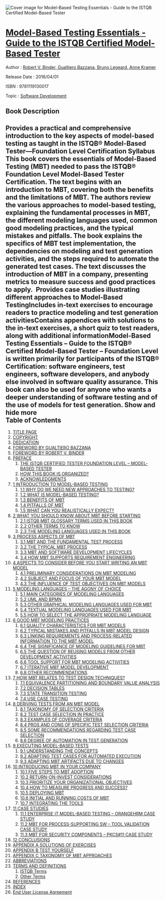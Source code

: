 ![Cover image for Model-Based Testing Essentials - Guide to the ISTQB Certified Model-Based Tester](https://imgdetail.ebookreading.net/cover/cover/software_development/EB9781119130017.jpg)

[Model-Based Testing Essentials - Guide to the ISTQB Certified Model-Based Tester](https://ebookreading.net/view/book/Model-Based+Testing+Essentials+-+Guide+to+the+ISTQB+Certified+Model-Based+Tester-EB9781119130017_1.html "Model-Based Testing Essentials - Guide to the ISTQB Certified Model-Based Tester")
====================================================================================================================

Author : [Robert V. Binder](https://ebookreading.net/search/author/Robert+V.+Binder),[ Gualtiero Bazzana](https://ebookreading.net/search/author/+Gualtiero+Bazzana),[ Bruno Legeard](https://ebookreading.net/search/author/+Bruno+Legeard),[ Anne Kramer](https://ebookreading.net/search/author/+Anne+Kramer)

Release Date : 2016/04/01

ISBN : 9781119130017

Topic : [Software Development](https://ebookreading.net/search/category/software-development)

Book Description
-----------------

 Provides a practical and comprehensive introduction to the key aspects of model-based testing as taught in the ISTQB® Model-Based Tester—Foundation Level Certification Syllabus
This book covers the essentials of Model-Based Testing (MBT) needed to pass the ISTQB® Foundation Level Model-Based Tester Certification. The text begins with an introduction to MBT, covering both the benefits and the limitations of MBT. The authors review the various approaches to model-based testing, explaining the fundamental processes in MBT, the different modeling languages used, common good modeling practices, and the typical mistakes and pitfalls. The book explains the specifics of MBT test implementation, the dependencies on modeling and test generation activities, and the steps required to automate the generated test cases. The text discusses the introduction of MBT in a company, presenting metrics to measure success and good practices to apply. 
Provides case studies illustrating different approaches to Model-Based TestingIncludes in-text exercises to encourage readers to practice modeling and test generation activitiesContains appendices with solutions to the in-text exercises, a short quiz to test readers, along with additional informationModel-Based Testing Essentials – Guide to the ISTQB® Certified Model-Based Tester – Foundation Level is written primarily for participants of the ISTQB® Certification: software engineers, test engineers, software developers, and anybody else involved in software quality assurance. This book can also be used for anyone who wants a deeper understanding of software testing and of the use of models for test generation.            Show and hide more                
Table of Contents
-----------------

1. [TITLE PAGE](https://ebookreading.net/view/book/Model-Based+Testing+Essentials+-+Guide+to+the+ISTQB+Certified+Model-Based+Tester-EB9781119130017_3.html#titlepage)
1. [COPYRIGHT](https://ebookreading.net/view/book/Model-Based+Testing+Essentials+-+Guide+to+the+ISTQB+Certified+Model-Based+Tester-EB9781119130017_4.html)
1. [DEDICATION](https://ebookreading.net/view/book/Model-Based+Testing+Essentials+-+Guide+to+the+ISTQB+Certified+Model-Based+Tester-EB9781119130017_5.html#f1)
1. [FOREWORD BY GUALTIERO BAZZANA](https://ebookreading.net/view/book/Model-Based+Testing+Essentials+-+Guide+to+the+ISTQB+Certified+Model-Based+Tester-EB9781119130017_6.html#f2)
1. [FOREWORD BY ROBERT V. BINDER](https://ebookreading.net/view/book/Model-Based+Testing+Essentials+-+Guide+to+the+ISTQB+Certified+Model-Based+Tester-EB9781119130017_7.html#f3)
1. [PREFACE](https://ebookreading.net/view/book/Model-Based+Testing+Essentials+-+Guide+to+the+ISTQB+Certified+Model-Based+Tester-EB9781119130017_8.html#f4)
    1. [THE ISTQB CERTIFIED TESTER FOUNDATION LEVEL – MODEL-BASED TESTER](https://ebookreading.net/view/book/Model-Based+Testing+Essentials+-+Guide+to+the+ISTQB+Certified+Model-Based+Tester-EB9781119130017_8.html#f04_level1_1)
    1. [HOW THIS BOOK IS ORGANIZED?](https://ebookreading.net/view/book/Model-Based+Testing+Essentials+-+Guide+to+the+ISTQB+Certified+Model-Based+Tester-EB9781119130017_8.html#f04_level1_2)
    1. [ACKNOWLEDGMENTS](https://ebookreading.net/view/book/Model-Based+Testing+Essentials+-+Guide+to+the+ISTQB+Certified+Model-Based+Tester-EB9781119130017_8.html#f04_level1_3)
1. [1 INTRODUCTION TO MODEL-BASED TESTING](https://ebookreading.net/view/book/Model-Based+Testing+Essentials+-+Guide+to+the+ISTQB+Certified+Model-Based+Tester-EB9781119130017_9.html#c1)
    1. [1.1 WHY DO WE NEED NEW APPROACHES TO TESTING?](https://ebookreading.net/view/book/Model-Based+Testing+Essentials+-+Guide+to+the+ISTQB+Certified+Model-Based+Tester-EB9781119130017_9.html#c01_level1_1)
    1. [1.2 WHAT IS MODEL-BASED TESTING?](https://ebookreading.net/view/book/Model-Based+Testing+Essentials+-+Guide+to+the+ISTQB+Certified+Model-Based+Tester-EB9781119130017_9.html#c01_level1_2)
    1. [1.3 BENEFITS OF MBT](https://ebookreading.net/view/book/Model-Based+Testing+Essentials+-+Guide+to+the+ISTQB+Certified+Model-Based+Tester-EB9781119130017_9.html#c01_level1_3)
    1. [1.4 PITFALLS OF MBT](https://ebookreading.net/view/book/Model-Based+Testing+Essentials+-+Guide+to+the+ISTQB+Certified+Model-Based+Tester-EB9781119130017_9.html#c01_level1_4)
    1. [1.5 WHAT CAN YOU REALISTICALLY EXPECT?](https://ebookreading.net/view/book/Model-Based+Testing+Essentials+-+Guide+to+the+ISTQB+Certified+Model-Based+Tester-EB9781119130017_9.html#c01_level1_5)
1. [2 WHAT YOU SHOULD KNOW ABOUT MBT BEFORE STARTING](https://ebookreading.net/view/book/Model-Based+Testing+Essentials+-+Guide+to+the+ISTQB+Certified+Model-Based+Tester-EB9781119130017_10.html#c2)
    1. [2.1 ISTQB MBT GLOSSARY TERMS USED IN THIS BOOK](https://ebookreading.net/view/book/Model-Based+Testing+Essentials+-+Guide+to+the+ISTQB+Certified+Model-Based+Tester-EB9781119130017_10.html#c02_level1_1)
    1. [2.2 OTHER TERMS TO KNOW](https://ebookreading.net/view/book/Model-Based+Testing+Essentials+-+Guide+to+the+ISTQB+Certified+Model-Based+Tester-EB9781119130017_10.html#c02_level1_2)
    1. [2.3 THE MODELING LANGUAGES USED IN THIS BOOK](https://ebookreading.net/view/book/Model-Based+Testing+Essentials+-+Guide+to+the+ISTQB+Certified+Model-Based+Tester-EB9781119130017_10.html#c02_level1_3)
1. [3 PROCESS ASPECTS OF MBT](https://ebookreading.net/view/book/Model-Based+Testing+Essentials+-+Guide+to+the+ISTQB+Certified+Model-Based+Tester-EB9781119130017_11.html#c3)
    1. [3.1 MBT AND THE FUNDAMENTAL TEST PROCESS](https://ebookreading.net/view/book/Model-Based+Testing+Essentials+-+Guide+to+the+ISTQB+Certified+Model-Based+Tester-EB9781119130017_11.html#c03_level1_1)
    1. [3.2 THE TYPICAL MBT PROCESS](https://ebookreading.net/view/book/Model-Based+Testing+Essentials+-+Guide+to+the+ISTQB+Certified+Model-Based+Tester-EB9781119130017_11.html#c03_level1_2)
    1. [3.3 MBT AND SOFTWARE DEVELOPMENT LIFECYCLES](https://ebookreading.net/view/book/Model-Based+Testing+Essentials+-+Guide+to+the+ISTQB+Certified+Model-Based+Tester-EB9781119130017_11.html#c03_level1_3)
    1. [3.4 HOW MBT SUPPORTS REQUIREMENT ENGINEERING](https://ebookreading.net/view/book/Model-Based+Testing+Essentials+-+Guide+to+the+ISTQB+Certified+Model-Based+Tester-EB9781119130017_11.html#c03_level1_4)
1. [4 ASPECTS TO CONSIDER BEFORE YOU START WRITING AN MBT MODEL](https://ebookreading.net/view/book/Model-Based+Testing+Essentials+-+Guide+to+the+ISTQB+Certified+Model-Based+Tester-EB9781119130017_12.html#c4)
    1. [4.1 PRELIMINARY CONSIDERATIONS ON MBT MODELING](https://ebookreading.net/view/book/Model-Based+Testing+Essentials+-+Guide+to+the+ISTQB+Certified+Model-Based+Tester-EB9781119130017_12.html#c04_level1_1)
    1. [4.2 SUBJECT AND FOCUS OF YOUR MBT MODEL](https://ebookreading.net/view/book/Model-Based+Testing+Essentials+-+Guide+to+the+ISTQB+Certified+Model-Based+Tester-EB9781119130017_12.html#c04_level1_2)
    1. [4.3 THE INFLUENCE OF TEST OBJECTIVES ON MBT MODELS](https://ebookreading.net/view/book/Model-Based+Testing+Essentials+-+Guide+to+the+ISTQB+Certified+Model-Based+Tester-EB9781119130017_12.html#c04_level1_3)
1. [5 MODELING LANGUAGES – THE AGONY OF CHOICE](https://ebookreading.net/view/book/Model-Based+Testing+Essentials+-+Guide+to+the+ISTQB+Certified+Model-Based+Tester-EB9781119130017_13.html#c5)
    1. [5.1 MAIN CATEGORIES OF MODELING LANGUAGES](https://ebookreading.net/view/book/Model-Based+Testing+Essentials+-+Guide+to+the+ISTQB+Certified+Model-Based+Tester-EB9781119130017_13.html#c05_level1_1)
    1. [5.2 UML AND BPMN](https://ebookreading.net/view/book/Model-Based+Testing+Essentials+-+Guide+to+the+ISTQB+Certified+Model-Based+Tester-EB9781119130017_13.html#c05_level1_2)
    1. [5.3 OTHER GRAPHICAL MODELING LANGUAGES USED FOR MBT](https://ebookreading.net/view/book/Model-Based+Testing+Essentials+-+Guide+to+the+ISTQB+Certified+Model-Based+Tester-EB9781119130017_13.html#c05_level1_3)
    1. [5.4 TEXTUAL MODELING LANGUAGES USED FOR MBT](https://ebookreading.net/view/book/Model-Based+Testing+Essentials+-+Guide+to+the+ISTQB+Certified+Model-Based+Tester-EB9781119130017_13.html#c05_level1_4)
    1. [5.5 HOW TO SELECT THE APPROPRIATE MODELING LANGUAGE](https://ebookreading.net/view/book/Model-Based+Testing+Essentials+-+Guide+to+the+ISTQB+Certified+Model-Based+Tester-EB9781119130017_13.html#c05_level1_5)
1. [6 GOOD MBT MODELING PRACTICES](https://ebookreading.net/view/book/Model-Based+Testing+Essentials+-+Guide+to+the+ISTQB+Certified+Model-Based+Tester-EB9781119130017_14.html#c6)
    1. [6.1 QUALITY CHARACTERISTICS FOR MBT MODELS](https://ebookreading.net/view/book/Model-Based+Testing+Essentials+-+Guide+to+the+ISTQB+Certified+Model-Based+Tester-EB9781119130017_14.html#c06_level1_1)
    1. [6.2 TYPICAL MISTAKES AND PITFALLS IN MBT MODEL DESIGN](https://ebookreading.net/view/book/Model-Based+Testing+Essentials+-+Guide+to+the+ISTQB+Certified+Model-Based+Tester-EB9781119130017_14.html#c06_level1_2)
    1. [6.3 LINKING REQUIREMENTS AND PROCESS-RELATED INFORMATION TO THE MBT MODEL](https://ebookreading.net/view/book/Model-Based+Testing+Essentials+-+Guide+to+the+ISTQB+Certified+Model-Based+Tester-EB9781119130017_14.html#c06_level1_3)
    1. [6.4 THE SIGNIFICANCE OF MODELING GUIDELINES FOR MBT](https://ebookreading.net/view/book/Model-Based+Testing+Essentials+-+Guide+to+the+ISTQB+Certified+Model-Based+Tester-EB9781119130017_14.html#c06_level1_4)
    1. [6.5 THE QUESTION OF REUSING MODELS FROM OTHER DEVELOPMENT ACTIVITIES](https://ebookreading.net/view/book/Model-Based+Testing+Essentials+-+Guide+to+the+ISTQB+Certified+Model-Based+Tester-EB9781119130017_14.html#c06_level1_5)
    1. [6.6 TOOL SUPPORT FOR MBT MODELING ACTIVITIES](https://ebookreading.net/view/book/Model-Based+Testing+Essentials+-+Guide+to+the+ISTQB+Certified+Model-Based+Tester-EB9781119130017_14.html#c06_level1_6)
    1. [6.7 ITERATIVE MBT MODEL DEVELOPMENT](https://ebookreading.net/view/book/Model-Based+Testing+Essentials+-+Guide+to+the+ISTQB+Certified+Model-Based+Tester-EB9781119130017_14.html#c06_level1_7)
    1. [6.8 OTHER RECOMMENDATIONS](https://ebookreading.net/view/book/Model-Based+Testing+Essentials+-+Guide+to+the+ISTQB+Certified+Model-Based+Tester-EB9781119130017_14.html#c06_level1_8)
1. [7 HOW MBT RELATES TO TEST DESIGN TECHNIQUES?](https://ebookreading.net/view/book/Model-Based+Testing+Essentials+-+Guide+to+the+ISTQB+Certified+Model-Based+Tester-EB9781119130017_15.html#c7)
    1. [7.1 EQUIVALENCE PARTITIONING AND BOUNDARY VALUE ANALYSIS](https://ebookreading.net/view/book/Model-Based+Testing+Essentials+-+Guide+to+the+ISTQB+Certified+Model-Based+Tester-EB9781119130017_15.html#c07_level1_1)
    1. [7.2 DECISION TABLES](https://ebookreading.net/view/book/Model-Based+Testing+Essentials+-+Guide+to+the+ISTQB+Certified+Model-Based+Tester-EB9781119130017_15.html#c07_level1_2)
    1. [7.3 STATE TRANSITION TESTING](https://ebookreading.net/view/book/Model-Based+Testing+Essentials+-+Guide+to+the+ISTQB+Certified+Model-Based+Tester-EB9781119130017_15.html#c07_level1_3)
    1. [7.4 USE CASE TESTING](https://ebookreading.net/view/book/Model-Based+Testing+Essentials+-+Guide+to+the+ISTQB+Certified+Model-Based+Tester-EB9781119130017_15.html#c07_level1_4)
1. [8 DERIVING TESTS FROM AN MBT MODEL](https://ebookreading.net/view/book/Model-Based+Testing+Essentials+-+Guide+to+the+ISTQB+Certified+Model-Based+Tester-EB9781119130017_16.html#c8)
    1. [8.1 TAXONOMY OF SELECTION CRITERIA](https://ebookreading.net/view/book/Model-Based+Testing+Essentials+-+Guide+to+the+ISTQB+Certified+Model-Based+Tester-EB9781119130017_16.html#c08_level1_1)
    1. [8.2 TEST CASE SELECTION IN PRACTICE](https://ebookreading.net/view/book/Model-Based+Testing+Essentials+-+Guide+to+the+ISTQB+Certified+Model-Based+Tester-EB9781119130017_16.html#c08_level1_2)
    1. [8.3 EXAMPLES OF COVERAGE CRITERIA](https://ebookreading.net/view/book/Model-Based+Testing+Essentials+-+Guide+to+the+ISTQB+Certified+Model-Based+Tester-EB9781119130017_16.html#c08_level1_3)
    1. [8.4 PROS AND CONS OF SPECIFIC TEST SELECTION CRITERIA](https://ebookreading.net/view/book/Model-Based+Testing+Essentials+-+Guide+to+the+ISTQB+Certified+Model-Based+Tester-EB9781119130017_16.html#c08_level1_4)
    1. [8.5 SOME RECOMMENDATIONS REGARDING TEST CASE SELECTION](https://ebookreading.net/view/book/Model-Based+Testing+Essentials+-+Guide+to+the+ISTQB+Certified+Model-Based+Tester-EB9781119130017_16.html#c08_level1_5)
    1. [8.6 DEGREE OF AUTOMATION IN TEST GENERATION](https://ebookreading.net/view/book/Model-Based+Testing+Essentials+-+Guide+to+the+ISTQB+Certified+Model-Based+Tester-EB9781119130017_16.html#c08_level1_6)
1. [9 EXECUTING MODEL-BASED TESTS](https://ebookreading.net/view/book/Model-Based+Testing+Essentials+-+Guide+to+the+ISTQB+Certified+Model-Based+Tester-EB9781119130017_17.html#c9)
    1. [9.1 UNDERSTANDING THE CONCEPTS](https://ebookreading.net/view/book/Model-Based+Testing+Essentials+-+Guide+to+the+ISTQB+Certified+Model-Based+Tester-EB9781119130017_17.html#c09_level1_1)
    1. [9.2 ADAPTING TEST CASES FOR AUTOMATED EXECUTION](https://ebookreading.net/view/book/Model-Based+Testing+Essentials+-+Guide+to+the+ISTQB+Certified+Model-Based+Tester-EB9781119130017_17.html#c09_level1_2)
    1. [9.3 ADAPTING MBT ARTIFACTS DUE TO CHANGES](https://ebookreading.net/view/book/Model-Based+Testing+Essentials+-+Guide+to+the+ISTQB+Certified+Model-Based+Tester-EB9781119130017_17.html#c09_level1_3)
1. [10 INTRODUCING MBT IN YOUR COMPANY](https://ebookreading.net/view/book/Model-Based+Testing+Essentials+-+Guide+to+the+ISTQB+Certified+Model-Based+Tester-EB9781119130017_18.html#c10)
    1. [10.1 FIVE STEPS TO MBT ADOPTION](https://ebookreading.net/view/book/Model-Based+Testing+Essentials+-+Guide+to+the+ISTQB+Certified+Model-Based+Tester-EB9781119130017_18.html#c10_level1_1)
    1. [10.2 RETURN-ON-INVEST CONSIDERATIONS](https://ebookreading.net/view/book/Model-Based+Testing+Essentials+-+Guide+to+the+ISTQB+Certified+Model-Based+Tester-EB9781119130017_18.html#c10_level1_2)
    1. [10.3 PRIORITIZE YOUR ORGANIZATIONAL OBJECTIVES](https://ebookreading.net/view/book/Model-Based+Testing+Essentials+-+Guide+to+the+ISTQB+Certified+Model-Based+Tester-EB9781119130017_18.html#c10_level1_3)
    1. [10.4 HOW TO MEASURE PROGRESS AND SUCCESS?](https://ebookreading.net/view/book/Model-Based+Testing+Essentials+-+Guide+to+the+ISTQB+Certified+Model-Based+Tester-EB9781119130017_18.html#c10_level1_4)
    1. [10.5 DEPLOYING MBT](https://ebookreading.net/view/book/Model-Based+Testing+Essentials+-+Guide+to+the+ISTQB+Certified+Model-Based+Tester-EB9781119130017_18.html#c10_level1_5)
    1. [10.6 INITIAL AND RUNNING COSTS OF MBT](https://ebookreading.net/view/book/Model-Based+Testing+Essentials+-+Guide+to+the+ISTQB+Certified+Model-Based+Tester-EB9781119130017_18.html#c10_level1_6)
    1. [10.7 INTEGRATING THE TOOLS](https://ebookreading.net/view/book/Model-Based+Testing+Essentials+-+Guide+to+the+ISTQB+Certified+Model-Based+Tester-EB9781119130017_18.html#c10_level1_7)
1. [11 CASE STUDIES](https://ebookreading.net/view/book/Model-Based+Testing+Essentials+-+Guide+to+the+ISTQB+Certified+Model-Based+Tester-EB9781119130017_19.html#c11)
    1. [11.1 ENTERPRISE IT MODEL-BASED TESTING – ORANGEHRM CASE STUDY](https://ebookreading.net/view/book/Model-Based+Testing+Essentials+-+Guide+to+the+ISTQB+Certified+Model-Based+Tester-EB9781119130017_19.html#c11_level1_1)
    1. [11.2 MBT FOR PROCESS-SUPPORTING SW – TOOL VALIDATION CASE STUDY](https://ebookreading.net/view/book/Model-Based+Testing+Essentials+-+Guide+to+the+ISTQB+Certified+Model-Based+Tester-EB9781119130017_19.html#c11_level1_2)
    1. [11.3 MBT FOR SECURITY COMPONENTS – PKCS#11 CASE STUDY](https://ebookreading.net/view/book/Model-Based+Testing+Essentials+-+Guide+to+the+ISTQB+Certified+Model-Based+Tester-EB9781119130017_19.html#c11_level1_3)
1. [12 CONCLUSIONS](https://ebookreading.net/view/book/Model-Based+Testing+Essentials+-+Guide+to+the+ISTQB+Certified+Model-Based+Tester-EB9781119130017_20.html#c12)
1. [APPENDIX A SOLUTIONS OF EXERCISES](https://ebookreading.net/view/book/Model-Based+Testing+Essentials+-+Guide+to+the+ISTQB+Certified+Model-Based+Tester-EB9781119130017_21.html#b1)
1. [APPENDIX B TEST YOURSELF](https://ebookreading.net/view/book/Model-Based+Testing+Essentials+-+Guide+to+the+ISTQB+Certified+Model-Based+Tester-EB9781119130017_22.html#b2)
1. [APPENDIX C TAXONOMY OF MBT APPROACHES](https://ebookreading.net/view/book/Model-Based+Testing+Essentials+-+Guide+to+the+ISTQB+Certified+Model-Based+Tester-EB9781119130017_23.html#b3)
1. [ABBREVIATIONS](https://ebookreading.net/view/book/Model-Based+Testing+Essentials+-+Guide+to+the+ISTQB+Certified+Model-Based+Tester-EB9781119130017_24.html#b4)
1. [TERMS AND DEFINITIONS](https://ebookreading.net/view/book/Model-Based+Testing+Essentials+-+Guide+to+the+ISTQB+Certified+Model-Based+Tester-EB9781119130017_25.html#b5)
    1. [ISTQB Terms](https://ebookreading.net/view/book/Model-Based+Testing+Essentials+-+Guide+to+the+ISTQB+Certified+Model-Based+Tester-EB9781119130017_25.html#b05_level1_1)
    1. [Other Terms](https://ebookreading.net/view/book/Model-Based+Testing+Essentials+-+Guide+to+the+ISTQB+Certified+Model-Based+Tester-EB9781119130017_25.html#b05_level1_2)
1. [REFERENCES](https://ebookreading.net/view/book/Model-Based+Testing+Essentials+-+Guide+to+the+ISTQB+Certified+Model-Based+Tester-EB9781119130017_26.html#b6)
1. [INDEX](https://ebookreading.net/view/book/Model-Based+Testing+Essentials+-+Guide+to+the+ISTQB+Certified+Model-Based+Tester-EB9781119130017_27.html)
1. [End User License Agreement](https://ebookreading.net/view/book/Model-Based+Testing+Essentials+-+Guide+to+the+ISTQB+Certified+Model-Based+Tester-EB9781119130017_28.html)

